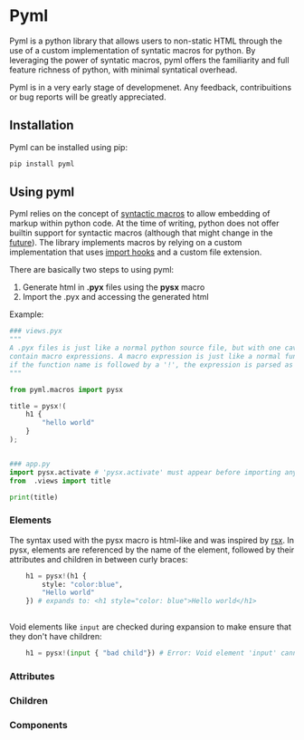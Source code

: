 # Pyml

Pyml is a python library that allows users to non-static HTML through the use of a custom implementation of syntatic macros for python.
By leveraging the power of syntatic macros, pyml offers the familiarity and full feature richness of python, with minimal syntatical overhead.

Pyml is in a very early stage of developmenet. Any feedback, contribuitions or bug reports will be greatly appreciated.

## Installation

Pyml can be installed using pip:

```bash
pip install pyml
```` 


## Using pyml

Pyml relies on the concept of [syntactic macros](https://en.wikipedia.org/wiki/Macro_(computer_science)) to allow embedding of markup within 
python code. At the time of writing, python does not offer builtin support for syntactic macros (although that might change in the [future](https://peps.python.org/pep-0638/)).
The library implements macros by relying on a custom implementation that uses [import hooks](https://docs.python.org/3/reference/import.html) and
a custom file extension.

There are basically two steps to using pyml: 
1. Generate html in **.pyx** files using the **pysx** macro
2. Import the .pyx and accessing the generated html

Example: 
```python
### views.pyx
"""
A .pyx files is just like a normal python source file, but with one caveat, they can
contain macro expressions. A macro expression is just like a normal function call, but
if the function name is followed by a '!', the expression is parsed as a macro call.
"""

from pyml.macros import pysx

title = pysx!( 
    h1 {
        "hello world"
    }
);


### app.py
import pysx.activate # 'pysx.activate' must appear before importing any .pyx module
from  .views import title

print(title)
```


### Elements

The syntax used with the pysx macro is html-like and was inspired by [rsx](https://dioxuslabs.com/learn/0.4/reference/rsx).
In pysx, elements are referenced by the name of the element, followed by their attributes and children in between curly braces: 
```python
    h1 = pysx!(h1 {
        style: "color:blue", 
        "Hello world"
    }) # expands to: <h1 style="color: blue">Hello world</h1>
    
```
Void elements like `input` are checked during expansion to make ensure that they don't have children: 
```python
    h1 = pysx!(input { "bad child"}) # Error: Void element 'input' cannot have children
```

### Attributes

### Children


### Components








